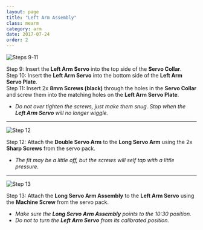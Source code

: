 ```yaml
---
layout: page
title: "Left Arm Assembly"
class: mearm
category: arm
date: 2017-07-24
order: 2
---
```


![Steps 9-11]({{site.baseurl}}/assets/mearm/step-005.jpg)

Step 9: Insert the **Left Arm Servo** into the top side of the **Servo Collar**.  
Step 10: Insert the **Left Arm Servo** into the bottom side of the **Left Arm Servo Plate**.  
Step 11: Insert 2x **8mm Screws (black)** through the holes in the **Servo Collar** and screw them into the matching holes on the **Left Arm Servo Plate**.  

- *Do not over tighten the screws, just make them snug. Stop when the **Left Arm Servo** will no longer wiggle.*

---

![Step 12]({{site.baseurl}}/assets/mearm/step-006.jpg)

Step 12: Attach the **Double Servo Arm** to the **Long Servo Arm** using the 2x **Sharp Screws** from the servo pack.  

- *The fit may be a little off, but the screws will self tap with a little pressure.*

---

![Step 13]({{site.baseurl}}/assets/mearm/step-007.jpg)

Step 13: Attach the **Long Servo Arm Assembly** to the **Left Arm Servo** using the **Machine Screw** from the servo pack.  

- *Make sure the **Long Servo Arm Assembly** points to the 10:30 position.*
- *Do not to turn the **Left Arm Servo** from its calibrated position.*
